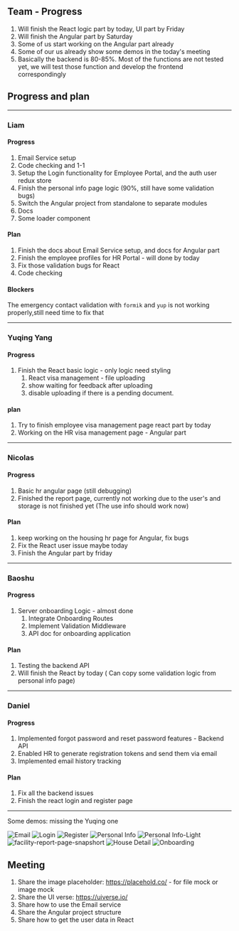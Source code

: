 ## Team - Progress

1. Will finish the React logic part by today, UI part by Friday
2. Will finish the Angular part by Saturday
3. Some of us start working on the Angular part already
4. Some of our us already show some demos in the today's meeting
5. Basically the backend is 80-85%. Most of the functions are not tested yet, we will test those function and develop the frontend correspondingly

## Progress and plan
---
   
### Liam

#### Progress

1. Email Service setup
2. Code checking and 1-1
3. Setup the Login functionality for Employee Portal, and the auth user redux store
4. Finish the personal info page logic (90%, still have some validation bugs)
5. Switch the Angular project from standalone to separate modules 
6. Docs
7. Some loader component

#### Plan

1. Finish the docs about Email Service setup, and docs for Angular part
2. Finish the employee profiles for HR Portal - will done by today
3. Fix those validation bugs for React
4. Code checking

#### Blockers

The emergency contact validation with `formik` and `yup` is not working properly,still need time to fix that

---

### Yuqing Yang

#### Progress

1. Finish the React basic logic - only logic need styling
   1. React visa management - file uploading
   2. show waiting for feedback after uploading
   3. disable uploading if there is a pending document.

#### plan

1. Try to finish employee visa management page react part by today
2. Working on the HR visa management page - Angular part

---

### Nicolas

#### Progress

1. Basic hr angular page (still debugging)
2. Finished the report page, currently not working due to the user's and storage is not finished yet (The use info should work now)

#### Plan

1. keep working on the housing hr page for Angular, fix bugs
2. Fix the React user issue maybe today
3. Finish the Angular part by friday

---

### Baoshu

#### Progress

1. Server onboarding Logic - almost done
   1. Integrate Onboarding Routes
   2. Implement Validation Middleware
   3. API doc for onboarding application

#### Plan

1. Testing the backend API
2. Will finish the React by today ( Can copy some validation logic from personal info page)

---

### Daniel

#### Progress

1. Implemented forgot password and reset password features - Backend API
2. Enabled HR to generate registration tokens and send them via email
3. Implemented email history tracking

#### Plan

1. Fix all the backend issues
2. Finish the react login and register page

---

Some demos:
missing the Yuqing one

![Email](../../static/img/docs/email.png)
![Login](../../static/img/docs/login-page-snapshort.png)
![Register](../../static/img/docs/register-page-snapshort.png)
![Personal Info](../../static/img/docs/persoanl-info-page-snapshort.png)
![Personal Info-Light](../../static/img/docs/persoanl-info-page-light-snapshort.png)
![facility-report-page-snapshort](../../static/img/docs/facility-report-page-snapshort.png)
![House Detail](../../static/img/docs/house-detail-page-snapshort.png)
![Onboarding](../../static/img/docs/onboarding-page-snapshort.png)


## Meeting

1. Share the image placeholder: https://placehold.co/ - for file mock or image mock
2. Share the UI verse: https://uiverse.io/
3. Share how to use the Email service
4. Share the Angular project structure
5. Share how to get the user data in React
